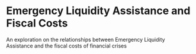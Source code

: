 # Emergency Liquidity Assistance and Fiscal Costs

An exploration on the relationships between Emergency Liquidity Assistance and the fiscal costs of financial crises
